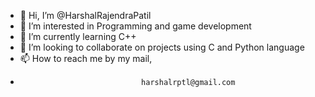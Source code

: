 - 👋 Hi, I’m @HarshalRajendraPatil
- 👀 I’m interested in Programming and game development
- 🌱 I’m currently learning C++
- 💞️ I’m looking to collaborate on projects using C and Python language
- 📫 How to reach me by my mail,
-                                harshalrptl@gmail.com
